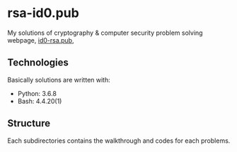 # rsa-id0.pub

My solutions of cryptography & computer security problem solving webpage, [id0-rsa.pub](https://id0-rsa.pub/),

## Technologies
Basically solutions are written with:

* Python: 3.6.8
* Bash: 4.4.20(1)

## Structure
Each subdirectories contains the walkthrough and codes for each problems.